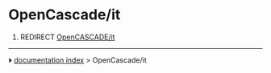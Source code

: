 # OpenCascade/it
1.  REDIRECT [OpenCASCADE/it](OpenCASCADE/it.md)



---
⏵ [documentation index](../README.md) > OpenCascade/it
